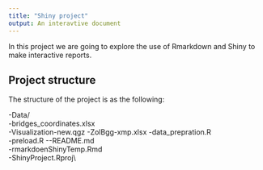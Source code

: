 ```yaml
---
title: "Shiny project"
output: An interavtive document
---
```


In this project we are going to explore the use of Rmarkdown and Shiny to make interactive reports.

## Project structure

The structure of the project is as the following:

-Data/\
  -bridges_coordinates.xlsx\
  -Visualization-new.qgz
  -ZolBgg-xmp.xlsx
-data_prepration.R\
-preload.R --README.md\
-rmarkdoenShinyTemp.Rmd\
-ShinyProject.Rproj\
